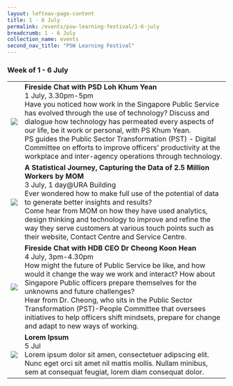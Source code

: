 ```yaml
---
layout: leftnav-page-content
title: 1 - 6 July
permalink: /events/psw-learning-festival/1-6-july
breadcrumb: 1 - 6 July
collection_name: events
second_nav_title: "PSW Learning Festival"
---
```

### Week of 1 - 6 July

<table>
  <tr>
    <td>
      <a href="/events/learning-journeys/event-details/event-a"> <img src="/images/learning-journey-1.png" /> </a>
    </td>
    <td>
      <b>Fireside Chat with PSD Loh Khum Yean</b>
      <br>1 July, 3.30pm-5pm
      <br>Have you noticed how work in the Singapore Public Service has evolved through the use of technology? Discuss and dialogue how technology has permeated every aspects of our life, be it work or personal, with PS Khum Yean.
      <br>PS guides the Public Sector Transformation (PST) - Digital Committee on efforts to improve officers' productivity at the workplace and inter-agency operations through technology.
    </td>
  </tr>
  <tr>
    <td>
      <img src="/images/learning-journey-2.png" />
    </td>
    <td>
      <b>A Statistical Journey, Capturing the Data of 2.5 Million Workers by MOM</b>
      <br>3 July, 1 day@URA Building
      <br>Ever wondered how to make full use of the potential of data to generate better insights and results?
      <br>Come hear from MOM on how they have used analytics, design thinking and technology to improve and refine the way they serve customers at various touch points such as their website, Contact Centre and Service Centre.
    </td>
  <tr>
    <td>
      <img src="/images/learning-journey-2.png" />
    </td>
    <td>
      <b>Fireside Chat with HDB CEO Dr Cheong Koon Hean</b>
      <br>4 July, 3pm-4.30pm
      <br>How might the future of Public Service be like, and how would it change the way we work and interact? How about Singapore Public officers prepare themselves for the unknowns and future challenges? 
      <br>Hear from Dr. Cheong, who sits in the Public Sector Transformation (PST)-People Committee that oversees initiatives to help officers shift mindsets, prepare for change and adapt to new ways of working.
    </td>
  </tr>
  <tr>
    <td>
      <img src="/images/learning-journey-3.png" />
    </td>
    <td>
      <b>Lorem Ipsum</b>
      <br>5 Jul
      <br>Lorem ipsum dolor sit amen, consectetuer adipscing elit.
      <br>Nunc eget orci sit amet nil mattis mollis. Nullam minibus, sem at consequat feugiat, lorem diam consequat dolor.
    </td>
  </tr>
</table>
